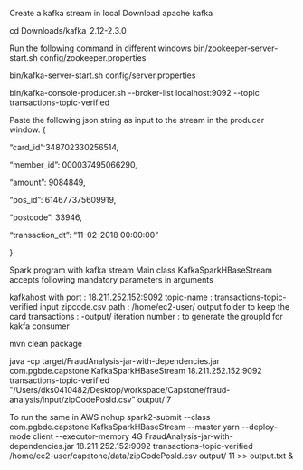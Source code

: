  
Create a kafka stream in local
Download apache kafka

cd Downloads/kafka_2.12-2.3.0

Run the following command in different windows bin/zookeeper-server-start.sh config/zookeeper.properties

bin/kafka-server-start.sh config/server.properties

bin/kafka-console-producer.sh --broker-list localhost:9092 --topic transactions-topic-verified

Paste the following json string as input to the stream in the producer window.
{
                                                                              
“card_id”:348702330256514,

“member_id”: 000037495066290,

“amount”: 9084849,

“pos_id”: 614677375609919,

“postcode”: 33946,

“transaction_dt”: “11-02-2018 00:00:00”

}


Spark program with kafka stream
Main class KafkaSparkHBaseStream accepts following mandatory parameters in arguments
 
kafkahost with port : 18.211.252.152:9092 
topic-name : transactions-topic-verified
input zipcode.csv path : /home/ec2-user/
output folder to keep the card transactions :  -output/
iteration number : to generate the groupId for kakfa consumer


mvn clean package 

java -cp target/FraudAnalysis-jar-with-dependencies.jar com.pgbde.capstone.KafkaSparkHBaseStream 18.211.252.152:9092 transactions-topic-verified "/Users/dks0410482/Desktop/workspace/Capstone/fraud-analysis/input/zipCodePosId.csv" output/ 7


To run the same in AWS
nohup spark2-submit --class com.pgbde.capstone.KafkaSparkHBaseStream --master yarn --deploy-mode client --executor-memory 4G FraudAnalysis-jar-with-dependencies.jar 18.211.252.152:9092 transactions-topic-verified /home/ec2-user/capstone/data/zipCodePosId.csv output/ 11 >> output.txt &




